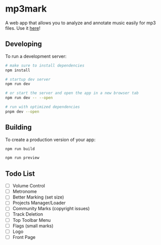 # mp3mark
A web app that allows you to analyze and annotate music easily for mp3 files. Use it [here](https://mp3mark.vercel.app/)!

## Developing
To run a development server:
```bash
# make sure to install dependencies
npm install

# startup dev server
npm run dev

# or start the server and open the app in a new browser tab 
npm run dev -- --open

# run with optimized dependencies
pnpm dev --open
```

## Building
To create a production version of your app:
```bash
npm run build

npm run preview
```

## Todo List
 - [ ] Volume Control
 - [ ] Metronome
 - [ ] Better Marking (set size)
 - [ ] Projects Manager/Loader
 - [ ] Community Marks (copyright issues)
 - [ ] Track Deletion
 - [ ] Top Toolbar Menu
 - [ ] Flags (small marks)
 - [ ] Logo
 - [ ] Front Page